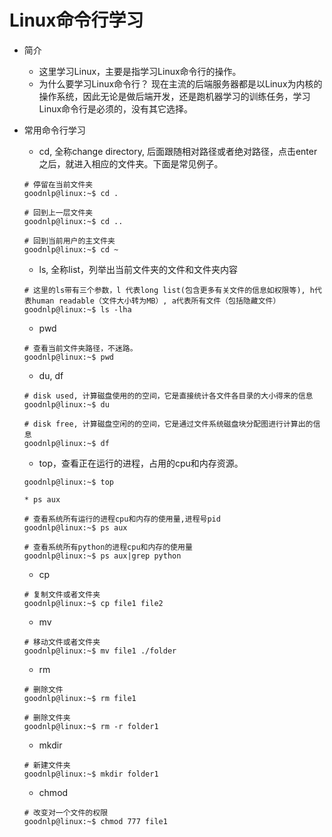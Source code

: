 # Linux命令行学习

* 简介
    * 这里学习Linux，主要是指学习Linux命令行的操作。
    * 为什么要学习Linux命令行？ 现在主流的后端服务器都是以Linux为内核的操作系统，因此无论是做后端开发，还是跑机器学习的训练任务，学习Linux命令行是必须的，没有其它选择。

* 常用命令行学习

   * cd, 全称change directory, 后面跟随相对路径或者绝对路径，点击enter之后，就进入相应的文件夹。下面是常见例子。<br />
    
   ```console
   # 停留在当前文件夹
   goodnlp@linux:~$ cd .
   ```

   ```console
   # 回到上一层文件夹
   goodnlp@linux:~$ cd ..
   ```


   ```console
   # 回到当前用户的主文件夹
   goodnlp@linux:~$ cd ~
   ```

   * ls, 全称list，列举出当前文件夹的文件和文件夹内容
    
   ```console
   # 这里的ls带有三个参数，l 代表long list(包含更多有关文件的信息如权限等), h代表human readable（文件大小转为MB）, a代表所有文件（包括隐藏文件）
   goodnlp@linux:~$ ls -lha
   ```

   * pwd
    
   ```console
   # 查看当前文件夹路径，不迷路。
   goodnlp@linux:~$ pwd
   ```

   * du, df

    
   ```console
   # disk used, 计算磁盘使用的的空间，它是直接统计各文件各目录的大小得来的信息
   goodnlp@linux:~$ du
   ```

   ```console
   # disk free, 计算磁盘空闲的的空间，它是通过文件系统磁盘块分配图进行计算出的信息
   goodnlp@linux:~$ df
   ```


   * top，查看正在运行的进程，占用的cpu和内存资源。
    
   ```console
   goodnlp@linux:~$ top
   ```

      * ps aux

   ```console
   # 查看系统所有运行的进程cpu和内存的使用量,进程号pid
   goodnlp@linux:~$ ps aux
   ```

   ```console
   # 查看系统所有python的进程cpu和内存的使用量
   goodnlp@linux:~$ ps aux|grep python
   ```


   * cp

   ```console
   # 复制文件或者文件夹
   goodnlp@linux:~$ cp file1 file2
   ```

   * mv
  
   ```console
   # 移动文件或者文件夹
   goodnlp@linux:~$ mv file1 ./folder
   ```

   * rm


   ```console
   # 删除文件
   goodnlp@linux:~$ rm file1
   ```

   ```console
   # 删除文件夹
   goodnlp@linux:~$ rm -r folder1
   ```

   * mkdir

   ```console
   # 新建文件夹
   goodnlp@linux:~$ mkdir folder1
   ```

   * chmod

   ```console
   # 改变对一个文件的权限
   goodnlp@linux:~$ chmod 777 file1
   ```

